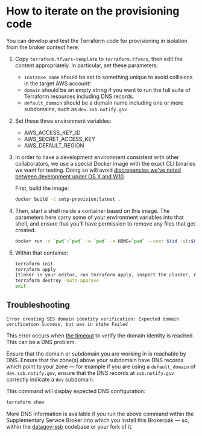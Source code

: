 # How to iterate on the provisioning code

You can develop and test the Terraform code for provisioning in isolation from
the broker context here.

1. Copy `terraform.tfvars-template` to `terraform.tfvars`, then edit the content
   appropriately. In particular, set these parameters:
   - `instance_name` should be set to something unique to avoid collisions in the target AWS account!
   - `domain` should be an empty string if you want to run the full suite of Terraform resources including DNS records.
   - `default_domain` should be a domain name including one or more subdomains, such as `dev.ssb.notify.gov`

1. Set these three environment variables:

    - AWS_ACCESS_KEY_ID
    - AWS_SECRET_ACCESS_KEY
    - AWS_DEFAULT_REGION

1. In order to have a development environment consistent with other
   collaborators, we use a special Docker image with the exact CLI binaries we
   want for testing. Doing so will avoid [discrepancies we've noted between development under OS X and W10](https://github.com/terraform-aws-modules/terraform-aws-eks/issues/1262#issuecomment-932792757).

   First, build the image:

    ```bash
    docker build -t smtp-provision:latest .
    ```

1. Then, start a shell inside a container based on this image. The parameters
   here carry some of your environment variables into that shell, and ensure
   that you'll have permission to remove any files that get created.

    ```bash
    docker run -v `pwd`:`pwd` -w `pwd` -e HOME=`pwd` --user $(id -u):$(id -g) -e TERM -it --rm -e AWS_SECRET_ACCESS_KEY -e AWS_ACCESS_KEY_ID -e AWS_DEFAULT_REGION smtp-provision:latest
    ```

1. Within that container:
    ```bash
    terraform init
    terraform apply
    [tinker in your editor, run terraform apply, inspect the cluster, repeat]
    terraform destroy -auto-approve
    exit
    ```

## Troubleshooting

```
Error creating SES domain identity verification: Expected domain verification Success, but was in state Failed
```
This error occurs when [the timeout](https://github.com/GSA-TTS/datagov-brokerpak-smtp/blob/767bcb71179494a0578c018f8338df4711f1c4fc/terraform/provision/verification.tf#L61) to verify the domain identity is reached. This can be a DNS problem.

Ensure that the domain or subdomain you are working in is reachable by DNS. Ensure that the zone(s) above your subdomain have DNS records which point to your zone &mdash; for example if you are using a `default_domain` of `dev.ssb.notify.gov`, ensure that the DNS records at `ssb.notify.gov` correctly indicate a `dev` subdomain.

This command will display expected DNS configuration:
```bash
terraform show
```
More DNS information is available if you run the above command within the Supplementary Service Broker into which you install this Brokerpak &mdash; so, within the [datagov-ssb](https://github.com/GSA/datagov-ssb) codebase or your fork of it.
